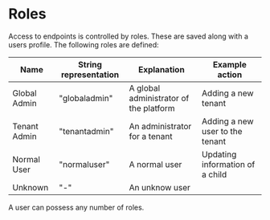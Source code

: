 # Roles

Access to endpoints is controlled by roles. These are saved along with a users profile. The following roles are defined:

Name         | String representation | Explanation                               | Example action
-------------|-----------------------|-------------------------------------------|---------------
Global Admin | "globaladmin"         | A global administrator of the platform    | Adding a new tenant
Tenant Admin | "tenantadmin"         | An administrator for a tenant             | Adding a new user to the tenant
Normal User  | "normaluser"          | A normal user                             | Updating information of a child
Unknown      | "-"                   | An unknow user                            | 

A user can possess any number of roles.

